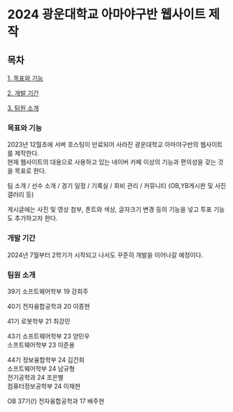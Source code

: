 # 2024 광운대학교 아마야구반 웹사이트 제작

## 목차
[1. 목표와 기능](#1-목표와-기능)

[2. 개발 기간](#2-개발-기간)

[3. 팀원 소개](#3-팀원-소개)   


### 목표와 기능
2023년 12월초에 서버 호스팅이 만료되어 사라진 광운대학교 아마야구반의 웹사이트를 제작한다.   
현재 웹사이트의 대용으로 사용하고 있는 네이버 카페 이상의 기능과 편의성을 갖는 것을 목표로 한다.   

팀 소개 / 선수 소개 / 경기 일정 / 기록실 / 회비 관리 / 커뮤니티 (OB,YB게시판 및 사진 갤러리 등)   

게시글에는 사진 및 영상 첨부, 폰트와 색상, 글자크기 변경 등의 기능을 넣고 투표 기능도 추가하고자 한다.





### 개발 기간
2024년 7월부터 2학기가 시작되고 나서도 꾸준히 개발을 이어나갈 예정이다.



### 팀원 소개

39기 소프트웨어학부 19 강희주

40기 전자융합공학과 20 이종현

41기 로봇학부 21 최강민

43기 소프트웨어학부 23 양민우   
     소프트웨어학부 23 이준용
     
44기 정보융합학부 24 김건희   
     소프트웨어학부 24 남규형   
     전기공학과 24 조은별   
     컴퓨터정보공학부 24 이재현   
       
OB 37기(!) 전자융합공학과 17 배주현


